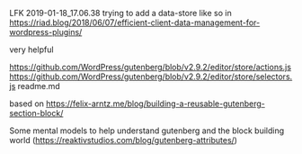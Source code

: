 LFK 2019-01-18_17.06.38
trying to add a data-store 
like so in https://riad.blog/2018/06/07/efficient-client-data-management-for-wordpress-plugins/

very helpful 

https://github.com/WordPress/gutenberg/blob/v2.9.2/editor/store/actions.js
https://github.com/WordPress/gutenberg/blob/v2.9.2/editor/store/selectors.js
readme.md

based on
https://felix-arntz.me/blog/building-a-reusable-gutenberg-section-block/

Some mental models to help understand gutenberg and the block building world
(https://reaktivstudios.com/blog/gutenberg-attributes/)